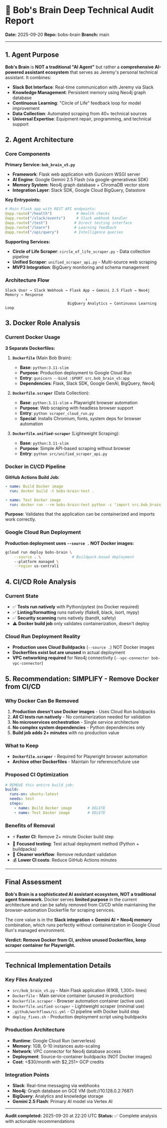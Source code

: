 # 🧩 Bob's Brain Deep Technical Audit Report

**Date:** 2025-09-20
**Repo:** bobs-brain
**Branch:** main

---

## 1. Agent Purpose

**Bob's Brain** is **NOT a traditional "AI Agent"** but rather a **comprehensive AI-powered assistant ecosystem** that serves as Jeremy's personal technical assistant. It combines:

- **Slack Bot Interface**: Real-time communication with Jeremy via Slack
- **Knowledge Management**: Persistent memory using Neo4j graph database
- **Continuous Learning**: "Circle of Life" feedback loop for model improvement
- **Data Collection**: Automated scraping from 40+ technical sources
- **Universal Expertise**: Equipment repair, programming, and technical support

## 2. Agent Architecture

### Core Components

**Primary Service: `bob_brain_v5.py`**
- **Framework**: Flask web application with Gunicorn WSGI server
- **AI Engine**: Google Gemini 2.5 Flash (via google-generativeai SDK)
- **Memory System**: Neo4j graph database + ChromaDB vector store
- **Integration Layer**: Slack SDK, Google Cloud BigQuery, Datastore

**Key Entrypoints:**
```python
# Main Flask app with REST API endpoints:
@app.route("/health")           # Health checks
@app.route("/slack/events")     # Slack webhook handler
@app.route("/test")            # Direct testing interface
@app.route("/learn")           # Learning feedback
@app.route("/api/query")       # Intelligence queries
```

**Supporting Services:**
- **Circle of Life Scraper**: `circle_of_life_scraper.py` - Data collection pipeline
- **Unified Scraper**: `unified_scraper_api.py` - Multi-source web scraping
- **MVP3 Integration**: BigQuery monitoring and schema management

### Architecture Flow
```
Slack User → Slack Webhook → Flask App → Gemini 2.5 Flash → Neo4j Memory → Response
                                    ↓
                            BigQuery Analytics ← Continuous Learning Loop
```

## 3. Docker Role Analysis

### Current Docker Usage

**3 Separate Dockerfiles:**

1. **`Dockerfile`** (Main Bob Brain):
   - **Base**: `python:3.11-slim`
   - **Purpose**: Production deployment to Google Cloud Run
   - **Entry**: `gunicorn --bind :$PORT src.bob_brain_v5:app`
   - **Dependencies**: Flask, Slack SDK, Google GenAI, BigQuery, Neo4j

2. **`Dockerfile.scraper`** (Data Collection):
   - **Base**: `python:3.11-slim` + Playwright browser automation
   - **Purpose**: Web scraping with headless browser support
   - **Entry**: `python scraper_cloud_run.py`
   - **Special**: Installs Chromium, fonts, system deps for browser automation

3. **`Dockerfile.unified-scraper`** (Lightweight Scraping):
   - **Base**: `python:3.11-slim`
   - **Purpose**: Simple API-based scraping without browser
   - **Entry**: `python src/unified_scraper_api.py`

### Docker in CI/CD Pipeline

**GitHub Actions Build Job:**
```yaml
- name: Build Docker image
  run: docker build -t bobs-brain:test .

- name: Test Docker image
  run: docker run --rm bobs-brain:test python -c "import src.bob_brain_v5; print('✅ Image builds successfully')"
```

**Purpose**: Validates that the application can be containerized and imports work correctly.

### Google Cloud Run Deployment

**Production deployment uses `--source .` NOT Docker images:**
```bash
gcloud run deploy bobs-brain \
    --source . \              # Buildpack-based deployment
    --platform managed \
    --region us-central1
```

## 4. CI/CD Role Analysis

### Current State
- ✅ **Tests run natively** with Python/pytest (no Docker required)
- ✅ **Linting/formatting** runs natively (flake8, black, isort, mypy)
- ✅ **Security scanning** runs natively (bandit, safety)
- ⚠️ **Docker build job** only validates containerization, doesn't deploy

### Cloud Run Deployment Reality
- **Production uses Cloud Buildpacks** (`--source .`) NOT Docker images
- **Dockerfiles exist but are unused** in actual deployment
- **VPC networking required** for Neo4j connectivity (`--vpc-connector bob-vpc-connector`)

## 5. Recommendation: **SIMPLIFY - Remove Docker from CI/CD**

### Why Docker Can Be Removed

1. **Production doesn't use Docker images** - Uses Cloud Run buildpacks
2. **All CI tests run natively** - No containerization needed for validation
3. **No microservices orchestration** - Single service architecture
4. **No complex system dependencies** - Python dependencies only
5. **Build job adds 2+ minutes** with no production value

### What to Keep
- **`Dockerfile.scraper`** - Required for Playwright browser automation
- **Archive other Dockerfiles** - Maintain for reference/future use

### Proposed CI Optimization
```yaml
# REMOVE this entire build job:
build:
  runs-on: ubuntu-latest
  needs: test
  steps:
    - name: Build Docker image       # DELETE
    - name: Test Docker image        # DELETE
```

### Benefits of Removal
- ⚡ **Faster CI**: Remove 2+ minute Docker build step
- 🎯 **Focused testing**: Test actual deployment method (Python + buildpacks)
- 🧹 **Cleaner workflow**: Remove redundant validation
- 💰 **Lower CI costs**: Reduce GitHub Actions minutes

---

## Final Assessment

**Bob's Brain is a sophisticated AI assistant ecosystem, NOT a traditional agent framework.** Docker serves **limited purpose** in the current architecture and can be safely removed from CI/CD while maintaining the browser-automation Dockerfile for scraping services.

The core value is in the **Slack integration + Gemini AI + Neo4j memory** combination, which runs perfectly without containerization in Google Cloud Run's managed environment.

**Verdict: Remove Docker from CI, archive unused Dockerfiles, keep scraper container for Playwright.**

---

## Technical Implementation Details

### Key Files Analyzed
- `src/bob_brain_v5.py` - Main Flask application (61KB, 1,300+ lines)
- `Dockerfile` - Main service container (unused in production)
- `Dockerfile.scraper` - Browser automation container (active use)
- `Dockerfile.unified-scraper` - Lightweight scraper (minimal use)
- `.github/workflows/ci.yml` - CI pipeline with Docker build step
- `deploy_fixes.sh` - Production deployment script using buildpacks

### Production Architecture
- **Runtime**: Google Cloud Run (serverless)
- **Memory**: 1GB, 0-10 instances auto-scaling
- **Network**: VPC connector for Neo4j database access
- **Deployment**: Source-to-container buildpacks (NOT Docker images)
- **Cost**: <$30/month with $2,251+ GCP credits

### Integration Points
- **Slack**: Real-time messaging via webhooks
- **Neo4j**: Graph database on GCE VM (bolt://10.128.0.2:7687)
- **BigQuery**: Analytics and knowledge storage
- **Gemini 2.5 Flash**: Primary AI model via Vertex AI

---

**Audit completed:** 2025-09-20 at 22:20 UTC
**Status:** ✅ Complete analysis with actionable recommendations
